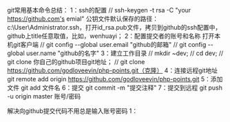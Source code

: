 git常用基本命令总结：
1：ssh的配置
// ssh-keygen -t rsa -C "your https://github.com's emial"
公钥文件默认保存的路径：c:\User\Administrator\.ssh，打开id_rsa.pub文件，拷贝到github的ssh配置中，github上title任意取值，比如，wenhuayi；
2：配置提交者的账号和名称
打开本机git客户端
// git config --global user.email "github的邮箱"
// git config --global user.name "github的名字"
3：建立工作目录
// mkdir ~dev; 
// cd dev; 
// git clone 你自己的github项目git地址；
// git clone https://github.com/godloveevin/php-points.git（克隆）
4：连接远程git地址 git remote add origin https://github.com/godloveevin/php-points.git
5：添加文件	   git add 文件名
6：提交		   git commit -m "提交注释"
7：提交到远程	   git push -u origin master  账号/密码


解决向github提交代码不用总是输入账号密码
1：
